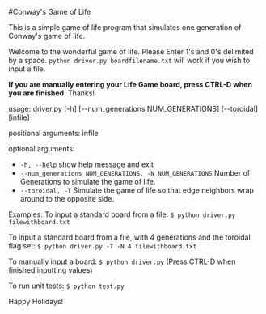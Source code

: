 #Conway's Game of Life

This is a simple game of life program that simulates one generation of Conway's game of life.

Welcome to the wonderful game of life.
Please Enter 1's and 0's delimited by a space.
`python driver.py boardfilename.txt` will work if you wish to input a file.

**If you are manually entering your Life Game board, press CTRL-D when you are finished**. Thanks!

usage: driver.py [-h] [--num_generations NUM_GENERATIONS] [--toroidal]
                 [infile]


positional arguments:
  infile


optional arguments:
  * `-h, --help`            show help message and exit
  * `--num_generations NUM_GENERATIONS, -N NUM_GENERATIONS`
                            Number of Generations to simulate the game of life.
  * `--toroidal, -T`        Simulate the game of life so that edge neighbors wrap
                            around to the opposite side.


Examples:
To input a standard board from a file:
`$ python driver.py filewithboard.txt`

To input a standard board from a file, with 4 generations and the toroidal flag set:
`$ python driver.py -T -N 4 filewithboard.txt`

To manually input a board:
`$ python driver.py`
(Press CTRL-D when finished inputting values)

To run unit tests:
`$ python test.py`

Happy Holidays!

